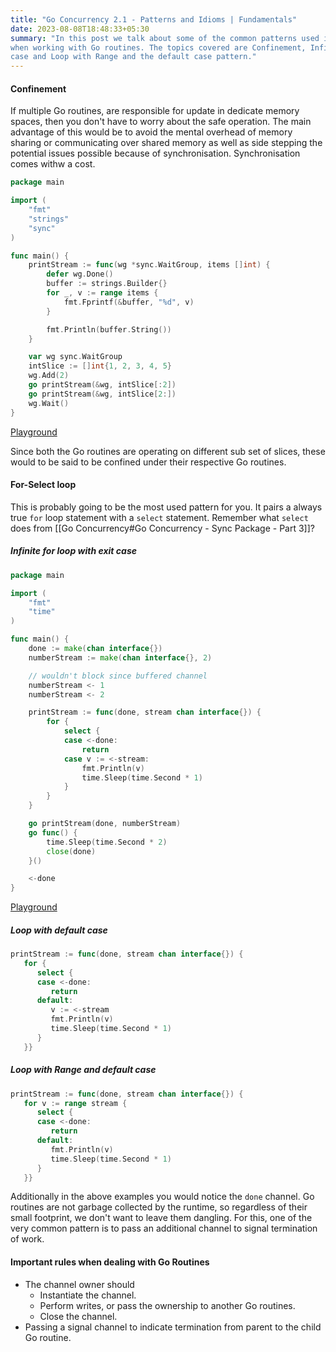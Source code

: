 ```yaml
---
title: "Go Concurrency 2.1 - Patterns and Idioms | Fundamentals"
date: 2023-08-08T18:48:33+05:30
summary: "In this post we talk about some of the common patterns used in Go community that are going to prove handy 
when working with Go routines. The topics covered are Confinement, Infinite for loop with exit case, Loop with default 
case and Loop with Range and the default case pattern."
---
```

#### Confinement
If multiple Go routines, are responsible for update in dedicate memory spaces, then you don't have to worry about the safe operation. The main advantage of this would be to avoid the mental overhead of memory sharing or communicating over shared memory as well as side stepping the potential issues possible because of synchronisation.
Synchronisation comes withw a cost.

```Go
package main

import (
	"fmt"
	"strings"
	"sync"
)

func main() {
	printStream := func(wg *sync.WaitGroup, items []int) {
		defer wg.Done()
		buffer := strings.Builder{}
		for _, v := range items {
			fmt.Fprintf(&buffer, "%d", v)
		}

		fmt.Println(buffer.String())
	}

	var wg sync.WaitGroup
	intSlice := []int{1, 2, 3, 4, 5}
	wg.Add(2)
	go printStream(&wg, intSlice[:2])
	go printStream(&wg, intSlice[2:])
	wg.Wait()
}

```
[Playground](https://go.dev/play/p/MCKm1mTRPsD)

Since both the Go routines are operating on different sub set of slices, these would to be said to be confined under their respective Go routines.

#### For-Select loop
This is probably going to be the most used pattern for you. It pairs a always true `for` loop statement with a `select` statement. Remember what `select` does from [[Go Concurrency#Go Concurrency - Sync Package - Part 3]]?

##### Infinite for loop with exit case
```Go
package main

import (
	"fmt"
	"time"
)

func main() {
	done := make(chan interface{})
	numberStream := make(chan interface{}, 2)

	// wouldn't block since buffered channel
	numberStream <- 1
	numberStream <- 2

	printStream := func(done, stream chan interface{}) {
		for {
			select {
			case <-done:
				return
			case v := <-stream:
				fmt.Println(v)
				time.Sleep(time.Second * 1)
			}
		}
	}

	go printStream(done, numberStream)
	go func() {
		time.Sleep(time.Second * 2)
		close(done)
	}()

	<-done
}

```
[Playground](https://go.dev/play/p/dvMvjeGiujB)

##### Loop with default case
```Go
printStream := func(done, stream chan interface{}) {  
   for {  
      select {  
      case <-done:  
         return  
      default:  
         v := <-stream  
         fmt.Println(v)  
         time.Sleep(time.Second * 1)  
      }  
   }}
```

##### Loop with Range and default case

```Go
printStream := func(done, stream chan interface{}) {  
   for v := range stream {  
      select {  
      case <-done:  
         return  
      default:  
         fmt.Println(v)  
         time.Sleep(time.Second * 1)  
      }  
   }}
```


Additionally in the above examples you would notice the `done` channel. Go routines are not garbage collected by the runtime, so regardless of their small footprint, we don't want to leave them dangling.
For this, one of the very common pattern is to pass an additional channel to signal termination of work.

#### Important rules when dealing with Go Routines
- The channel owner should
    - Instantiate the channel.
    - Perform writes, or pass the ownership to another Go routines.
    - Close the channel.
- Passing a signal channel to indicate termination from parent to the child Go routine. 